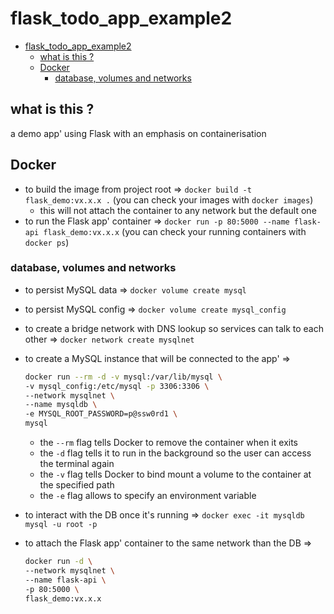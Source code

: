 # flask_todo_app_example2

<!-- TOC -->

- [flask_todo_app_example2](#flask_todo_app_example2)
    - [what is this ?](#what-is-this-)
    - [Docker](#docker)
        - [database, volumes and networks](#database-volumes-and-networks)

<!-- /TOC -->

## what is this ?

 a demo app' using Flask with an emphasis on containerisation

## Docker

- to build the image from project root => `docker build -t flask_demo:vx.x.x .` (you can check your images with `docker images`)
  - this will not attach the container to any network but the default one
- to run the Flask app' container => `docker run -p 80:5000 --name flask-api flask_demo:vx.x.x` (you can check your running containers with `docker ps`)

### database, volumes and networks

- to persist MySQL data => `docker volume create mysql`
- to persist MySQL config => `docker volume create mysql_config`
- to create a bridge network with DNS lookup so services can talk to each other => `docker network create mysqlnet`
- to create a MySQL instance that will be connected to the app' =>

    ```bash
    docker run --rm -d -v mysql:/var/lib/mysql \
    -v mysql_config:/etc/mysql -p 3306:3306 \
    --network mysqlnet \
    --name mysqldb \
    -e MYSQL_ROOT_PASSWORD=p@ssw0rd1 \
    mysql
    ```

  - the `--rm` flag tells Docker to remove the container when it exits
  - the `-d` flag tells it to run in the background so the user can access the terminal again
  - the `-v` flag tells Docker to bind mount a volume to the container at the specified path
  - the `-e` flag allows to specify an environment variable
- to interact with the DB once it's running => `docker exec -it mysqldb mysql -u root -p`
- to attach the Flask app' container to the same network than the DB =>

  ```bash
  docker run -d \
  --network mysqlnet \
  --name flask-api \
  -p 80:5000 \
  flask_demo:vx.x.x
  ```
